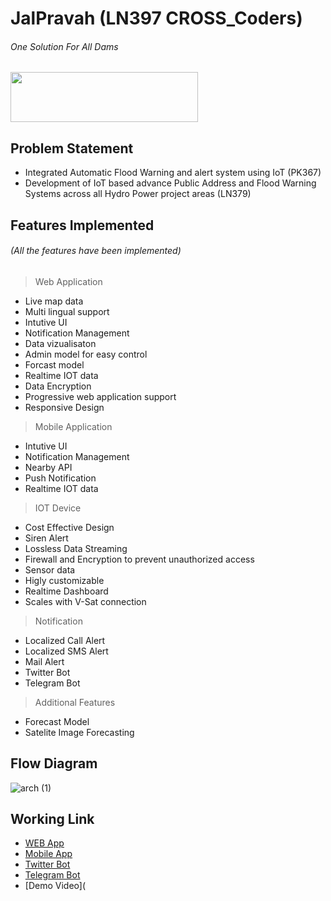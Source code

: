# JalPravah (LN397 CROSS_Coders)

###### One Solution For All Dams

<img height="80px" width="300px" src="https://github.com/CROSSS-Coders/LN379_CROSSSCoders-App/raw/master/assets/logo.png">

## Problem Statement

- Integrated Automatic Flood Warning and alert system using IoT (PK367) 
- Development of IoT based advance Public Address and Flood Warning Systems across all Hydro Power project areas (LN379)

## Features Implemented
###### (All the features have been implemented)
> Web Application
  - Live map data
  - Multi lingual support
  - Intutive UI
  - Notification Management
  - Data vizualisaton
  - Admin model for easy control
  - Forcast model
  - Realtime IOT data
  - Data Encryption
  - Progressive web application support
  - Responsive Design
  
> Mobile Application
  - Intutive UI
  - Notification Management
  - Nearby API
  - Push Notification
  - Realtime IOT data

> IOT Device
  - Cost Effective Design
  - Siren Alert
  - Lossless Data Streaming
  - Firewall and Encryption to prevent unauthorized access
  - Sensor data
  - Higly customizable
  - Realtime Dashboard
  - Scales with V-Sat connection
 
> Notification 
  - Localized Call Alert
  - Localized SMS Alert
  - Mail Alert
  - Twitter Bot
  - Telegram Bot

> Additional Features
  - Forecast Model
  - Satelite Image Forecasting
  
## Flow Diagram
![arch (1)](https://user-images.githubusercontent.com/31663512/89182163-d9037980-d5b2-11ea-939e-134d60892640.png)

## Working Link
- [WEB App](https://jalpravah.pushpak1300.me)
- [Mobile App](https://jalpravah.pushpak1300.me)
- [Twitter Bot](https://twitter.com/jalpravah)
- [Telegram Bot](https://t.me/jalpravah)
- [Demo Video](
